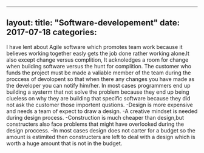 ﻿
---
layout: 
title:  "Software-developement"
date:   2017-07-18 
categories: 
---

I have lent about Agile software which promotes team work because it believes 
working together easly gets the job done rather working alone.It also except 
change versus complition, It acknoledges a room for change when building  software
versus the hunt for complition.
The  customer who funds the project must be made a valiable member of the team during 
the proccess of devolopent so that when there any changes you have made as the developer 
you can notify him/her. 
In most cases programmers end up building a systerm that not solve the problem because they
end up being clueless on why they are building that specific software because they did not ask
the customer those importent qustions.
-Design is more expensive and needs a team of expect to draw a design.
-A  creative mindset is needed during design process.
-Construction is much cheaper than design,but constructers also face problems
 that might have overlooked during the design proccess.
-In most cases design does not carter for a budget so the amount is estimited 
 then constructers are left to deal with a design which is worth a huge amount that is not in the budget.
